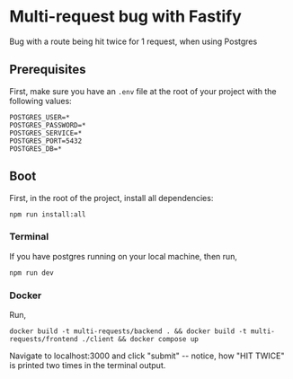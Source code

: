 # Multi-request bug with Fastify

Bug with a route being hit twice for 1 request, when using Postgres

## Prerequisites

First, make sure you have an `.env` file at the root of your project with the following values:

```
POSTGRES_USER=*
POSTGRES_PASSWORD=*
POSTGRES_SERVICE=*
POSTGRES_PORT=5432
POSTGRES_DB=*
```

## Boot

First, in the root of the project, install all dependencies:

```
npm run install:all
```

### Terminal

If you have postgres running on your local machine, then run,

```
npm run dev
```

### Docker

Run,

```
docker build -t multi-requests/backend . && docker build -t multi-requests/frontend ./client && docker compose up
```

Navigate to localhost:3000 and click "submit" -- notice, how "HIT TWICE" is printed two times in the terminal output.
